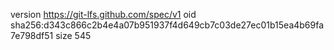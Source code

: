 version https://git-lfs.github.com/spec/v1
oid sha256:d343c866c2b4e4a07b951937f4d649cb7c03de27ec01b15ea4b69fa7e798df51
size 545
